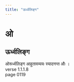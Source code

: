 ```yaml
---
title: "ऊर्ध्वलिङ्ग"
---
```


# ओ
## ऊर्ध्वलिङ्ग
ओरूर्ध्वलिङ्ग आहूतावव्ययः स्यादनन्त औः ।<BR>verse 1.1.1.8<BR>page 0119

